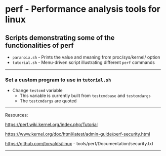 # perf - Performance analysis tools for linux

## Scripts demonstrating some of the functionalities of perf

* `paranoia.sh` - Prints the value and meaning from proc/sys/kernel/ option
* `tutorial.sh` - Menu-driven script illustrating different `perf` commands
  
___

### Set a custom program to use in `tutorial.sh`
* Change `testcmd` variable
  * This variable is currently built from `testcmdbase` and `testcmdargs`
  * The `testcmdargs` are quoted
___

Resources:  
  
https://perf.wiki.kernel.org/index.php/Tutorial  
  
https://www.kernel.org/doc/html/latest/admin-guide/perf-security.html  
  
https://github.com/torvalds/linux  - tools/perf/Documentation/security.txt  
  
___
